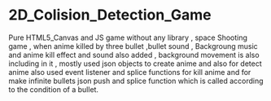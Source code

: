 # 2D_Colision_Detection_Game
Pure HTML5_Canvas and JS game without any library , space Shooting game , when anime killed by three bullet ,bullet sound , Backgroung music and anime kill effect and sound also added , background movement is also including in it , mostly used json objects to create anime and also for detect anime also used event listener and splice functions for kill anime and for make infinite bullets  json push and splice function which is called according to the condition of a bullet. 
